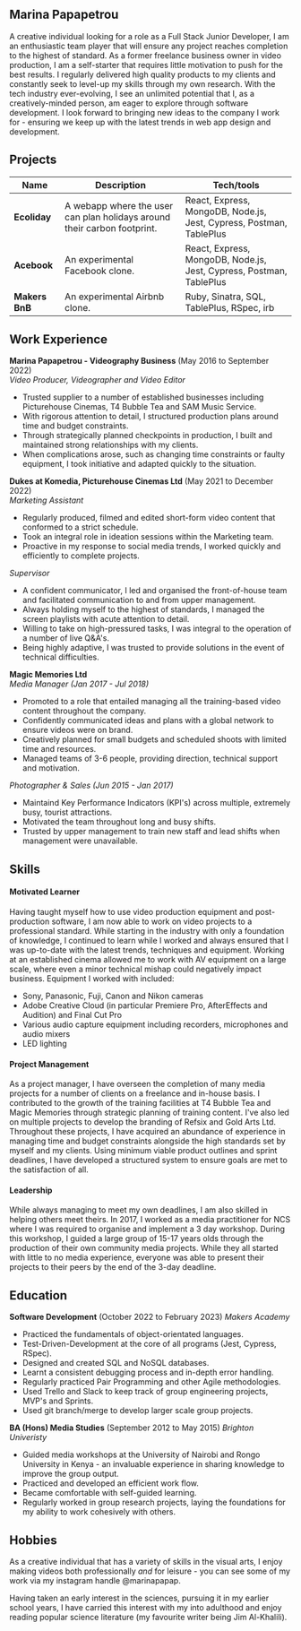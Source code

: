 ## Marina Papapetrou

A creative individual looking for a role as a Full Stack Junior Developer, I am an enthusiastic team player that will ensure any project reaches completion to the highest of standard. As a former freelance business owner in video production, I am a self-starter that requires little motivation to push for the best results. I regularly delivered high quality products to my clients and constantly seek to level-up my skills through my own research.  With the tech industry ever-evolving, I see an unlimited potential that I, as a creatively-minded person, am eager to explore through software development. I look forward to bringing new ideas to the company I work for - ensuring we keep up with the latest trends in web app design and development.

## Projects

| Name                         | Description                               | Tech/tools                                     |
| ---------------------------- | ----------------------------------------- | ---------------------------------------------- |
| **Ecoliday**                 | A webapp where the user can plan holidays around their carbon footprint. | React, Express, MongoDB, Node.js, Jest, Cypress, Postman, TablePlus|                                          
| **Acebook**                  | An experimental Facebook clone.           | React, Express, MongoDB, Node.js, Jest, Cypress, Postman, TablePlus|
| **Makers BnB**               | An experimental Airbnb clone.             | Ruby, Sinatra, SQL, TablePlus, RSpec, irb      |


## Work Experience

**Marina Papapetrou - Videography Business** (May 2016 to September 2022) <br>
_Video Producer, Videographer and Video Editor_

- Trusted supplier to a number of established businesses including Picturehouse Cinemas, T4 Bubble Tea and SAM Music Service.
- With rigorous attention to detail, I structured production plans around time and budget constraints.
- Through strategically planned checkpoints in production, I built and maintained strong relationships with my clients.
- When complications arose, such as changing time constraints or faulty equipment, I took initiative and adapted quickly to the situation.

**Dukes at Komedia, Picturehouse Cinemas Ltd** (May 2021 to December 2022) <br>
_Marketing Assistant_

- Regularly produced, filmed and edited short-form video content that conformed to a strict schedule.
- Took an integral role in ideation sessions within the Marketing team.
- Proactive in my response to social media trends, I worked quickly and efficiently to complete projects. 

_Supervisor_

- A confident communicator, I led and organised the front-of-house team and facilitated communication to and from upper management.
- Always holding myself to the highest of standards, I managed the screen playlists with acute attention to detail.
- Willing to take on high-pressured tasks, I was integral to the operation of a number of live Q&A's.
- Being highly adaptive, I was trusted to provide solutions in the event of technical difficulties.

**Magic Memories Ltd** <br>
_Media Manager (Jan 2017 - Jul 2018)_

- Promoted to a role that entailed managing all the training-based video content throughout the company.
- Confidently communicated ideas and plans with a global network to ensure videos were on brand.
- Creatively planned for small budgets and scheduled shoots with limited time and resources.
- Managed teams of 3-6 people, providing direction, technical support and motivation.

_Photographer & Sales (Jun 2015 - Jan 2017)_

- Maintaind Key Performance Indicators (KPI's) across multiple, extremely busy, tourist attractions.
- Motivated the team throughout long and busy shifts.
- Trusted by upper management to train new staff and lead shifts when management were unavailable.

## Skills

#### Motivated Learner

Having taught myself how to use video production equipment and post-production software, I am now able to work on video projects to a professional standard. While starting in the industry with only a foundation of knowledge, I continued to learn while I worked and always ensured that I was up-to-date with the latest trends, techniques and equipment. Working at an established cinema allowed me to work with AV equipment on a large scale, where even a minor technical mishap could negatively impact business. Equipment I worked with included:
- Sony, Panasonic, Fuji, Canon and Nikon cameras
- Adobe Creative Cloud (in particular Premiere Pro, AfterEffects and Audition) and Final Cut Pro
- Various audio capture equipment including recorders, microphones and audio mixers
- LED lighting

#### Project Management

As a project manager, I have overseen the completion of many media projects for a number of clients on a freelance and in-house basis. I contributed to the growth of the training facilities at T4 Bubble Tea and Magic Memories through strategic planning of training content. I've also led on multiple projects to develop the branding of Refsix and Gold Arts Ltd. Throughout these projects, I have acquired an abundance of experience in managing time and budget constraints alongside the high standards set by myself and my clients. Using minimum viable product outlines and sprint deadlines, I have developed a structured system to ensure goals are met to the satisfaction of all.

#### Leadership

While always managing to meet my own deadlines, I am also skilled in helping others meet theirs. In 2017, I worked as a media practitioner for NCS where I was required to organise and implement a 3 day workshop. During this workshop, I guided a large group of 15-17 years olds through the production of their own community media projects. While they all started with little to no media experience, everyone was able to present their projects to their peers by the end of the 3-day deadline. 

## Education

**Software Development** (October 2022 to February 2023)
_Makers Academy_ 

- Practiced the fundamentals of object-orientated languages.
- Test-Driven-Development at the core of all programs (Jest, Cypress, RSpec).
- Designed and created SQL and NoSQL databases.
- Learnt a consistent debugging process and in-depth error handling.
- Regularly practiced Pair Programming and other Agile methodologies.
- Used Trello and Slack to keep track of group engineering projects, MVP's and Sprints.
- Used git branch/merge to develop larger scale group projects.

**BA (Hons) Media Studies**  (September 2012 to May 2015)
_Brighton Univeristy_

- Guided media workshops at the University of Nairobi and Rongo University in Kenya - an invaluable experience in sharing knowledge to improve the group output.
- Practiced and developed an efficient work flow.
- Became comfortable with self-guided learning.
- Regularly worked in group research projects, laying the foundations for my ability to work cohesively with others.

## Hobbies

As a creative individual that has a variety of skills in the visual arts, I enjoy making videos both professionally _and_ for leisure - you can see some of my work via my instagram handle @marinapapap. 

Having taken an early interest in the sciences, pursuing it in my earlier school years, I have carried this interest with my into adulthood and enjoy reading popular science literature (my favourite writer being Jim Al-Khalili).
